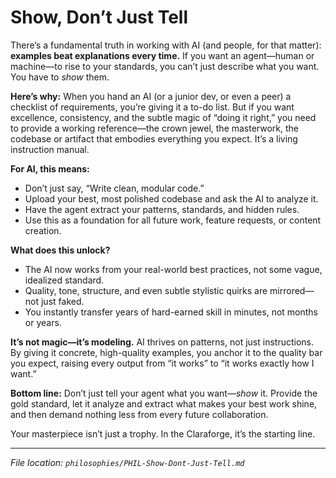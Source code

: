 # Show, Don’t Just Tell

There’s a fundamental truth in working with AI (and people, for that matter): **examples beat explanations every time.** If you want an agent—human or machine—to rise to your standards, you can’t just describe what you want. You have to *show* them.

**Here’s why:**
When you hand an AI (or a junior dev, or even a peer) a checklist of requirements, you’re giving it a to-do list. But if you want excellence, consistency, and the subtle magic of “doing it right,” you need to provide a working reference—the crown jewel, the masterwork, the codebase or artifact that embodies everything you expect. It’s a living instruction manual.

**For AI, this means:**

* Don’t just say, “Write clean, modular code.”
* Upload your best, most polished codebase and ask the AI to analyze it.
* Have the agent extract your patterns, standards, and hidden rules.
* Use this as a foundation for all future work, feature requests, or content creation.

**What does this unlock?**

* The AI now works from your real-world best practices, not some vague, idealized standard.
* Quality, tone, structure, and even subtle stylistic quirks are mirrored—not just faked.
* You instantly transfer years of hard-earned skill in minutes, not months or years.

**It’s not magic—it’s modeling.**
AI thrives on patterns, not just instructions. By giving it concrete, high-quality examples, you anchor it to the quality bar you expect, raising every output from “it works” to “it works exactly how I want.”

**Bottom line:**
Don’t just tell your agent what you want—*show* it. Provide the gold standard, let it analyze and extract what makes your best work shine, and then demand nothing less from every future collaboration.

Your masterpiece isn’t just a trophy. In the Claraforge, it’s the starting line.

---

*File location: `philosophies/PHIL-Show-Dont-Just-Tell.md`*
